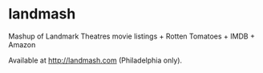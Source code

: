 landmash
========

Mashup of Landmark Theatres movie listings + Rotten Tomatoes + IMDB + Amazon

Available at http://landmash.com (Philadelphia only).
